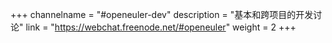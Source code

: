 +++
channelname = "#openeuler-dev"
description = "基本和跨项目的开发讨论"
link = "https://webchat.freenode.net/#openeuler"
weight =  2
+++

